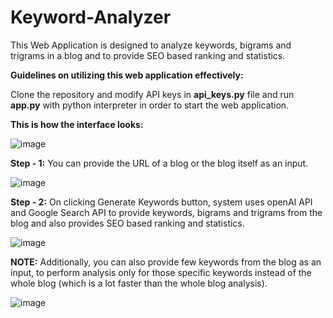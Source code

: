 # Keyword-Analyzer

This Web Application is designed to analyze keywords, bigrams and trigrams in a blog and to provide SEO based ranking and statistics.

**Guidelines on utilizing this web application effectively:**

Clone the repository and modify API keys in **api_keys.py** file and run **app.py** with python interpreter in order to start the web application.

**This is how the interface looks:**

![image](https://github.com/cgudivad/Keyword-Analyzer/assets/126507537/5beef7a9-e1c6-4a7e-af1c-00bd8ede47a9)

**Step - 1:** You can provide the URL of a blog or the blog itself as an input.

![image](https://github.com/cgudivad/Keyword-Analyzer/assets/126507537/76f43628-ac98-44b1-baf0-b5386e4743e4)

**Step - 2:** On clicking Generate Keywords button, system uses openAI API and Google Search API to provide keywords, bigrams and trigrams from the blog and also provides SEO based ranking and statistics.

![image](https://github.com/cgudivad/Keyword-Analyzer/assets/126507537/94c059e3-8e22-47ad-8839-22d1d2e55cac)

**NOTE:** Additionally, you can also provide few keywords from the blog as an input, to perform analysis only for those specific keywords instead of the whole blog (which is a lot faster than the whole blog analysis).

![image](https://github.com/cgudivad/Keyword-Analyzer/assets/126507537/4d2a8a05-a699-455b-ae91-65c80bb0a546)
